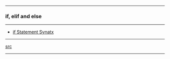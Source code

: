 
---

### if, elif and else

---

* [if Statement Synatx]()

---

[src](https://www.programiz.com/python-programming/if-elif-else)

---
